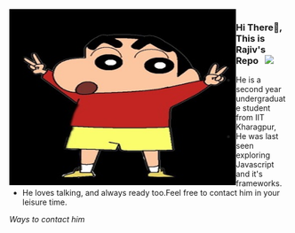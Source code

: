 <!--
**rajivharlalka/rajivharlalka** is a ✨ _special_ ✨ repository because its `README.md` (this file) appears on your GitHub profile.

Here are some ideas to get you started:

- 🔭 I’m currently working on ...
- 🌱 I’m currently learning ...
- 👯 I’m looking to collaborate on ...
- 🤔 I’m looking for help with ...
- 💬 Ask me about ...
- 📫 How to reach me: ...
- 😄 Pronouns: ...
- ⚡ Fun fact: ...
-->

<!-- ![](https://github.com/rajivharlalka/rajivharlalka/blob/master/assets/hello.jpg) -->
<img align="left" alt="GIF" src="https://github.com/rajivharlalka/rajivharlalka/blob/master/assets/hello.jpg" width="408" height="318" />

### Hi There👋, This is Rajiv's Repo &nbsp; ![](https://visitor-badge.glitch.me/badge?page_id=rajivharlalka.rajivharlalka)

- He is a second year undergraduate student from IIT Kharagpur,
- He was last seen exploring Javascript and it's frameworks.
- He loves talking, and always ready too.Feel free to contact him in your leisure time.

_Ways to contact him_
